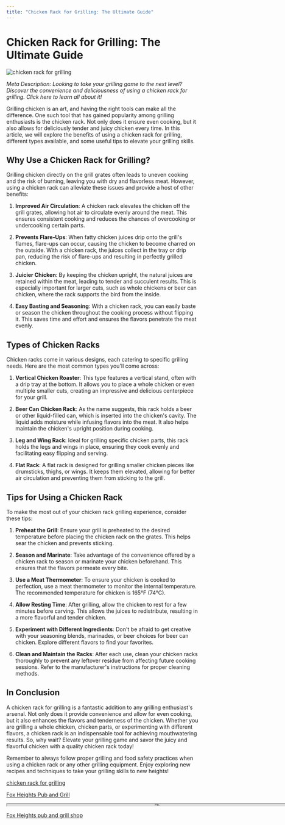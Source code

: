 ```yaml
---
title: "Chicken Rack for Grilling: The Ultimate Guide"
---
```

# Chicken Rack for Grilling: The Ultimate Guide


![chicken rack for grilling](https://images.unsplash.com/photo-1518492104633-130d0cc84637?ixid=M3w0ODkxMTF8MHwxfHNlYXJjaHwxfHxjaGlja2VuJTIwcmFjayUyMGZvciUyMGdyaWxsaW5nfGVufDB8fHx8MTY5MjgwNDk0NXww&ixlib=rb-4.0.3&w=512&fit=max)

*Meta Description: Looking to take your grilling game to the next level? Discover the convenience and deliciousness of using a chicken rack for grilling. Click here to learn all about it!*

Grilling chicken is an art, and having the right tools can make all the difference. One such tool that has gained popularity among grilling enthusiasts is the chicken rack. Not only does it ensure even cooking, but it also allows for deliciously tender and juicy chicken every time. In this article, we will explore the benefits of using a chicken rack for grilling, different types available, and some useful tips to elevate your grilling skills.

## Why Use a Chicken Rack for Grilling?

Grilling chicken directly on the grill grates often leads to uneven cooking and the risk of burning, leaving you with dry and flavorless meat. However, using a chicken rack can alleviate these issues and provide a host of other benefits:

1. **Improved Air Circulation**: A chicken rack elevates the chicken off the grill grates, allowing hot air to circulate evenly around the meat. This ensures consistent cooking and reduces the chances of overcooking or undercooking certain parts.

2. **Prevents Flare-Ups**: When fatty chicken juices drip onto the grill's flames, flare-ups can occur, causing the chicken to become charred on the outside. With a chicken rack, the juices collect in the tray or drip pan, reducing the risk of flare-ups and resulting in perfectly grilled chicken.

3. **Juicier Chicken**: By keeping the chicken upright, the natural juices are retained within the meat, leading to tender and succulent results. This is especially important for larger cuts, such as whole chickens or beer can chicken, where the rack supports the bird from the inside.

4. **Easy Basting and Seasoning**: With a chicken rack, you can easily baste or season the chicken throughout the cooking process without flipping it. This saves time and effort and ensures the flavors penetrate the meat evenly.

## Types of Chicken Racks

Chicken racks come in various designs, each catering to specific grilling needs. Here are the most common types you'll come across:

1. **Vertical Chicken Roaster**: This type features a vertical stand, often with a drip tray at the bottom. It allows you to place a whole chicken or even multiple smaller cuts, creating an impressive and delicious centerpiece for your grill.

2. **Beer Can Chicken Rack**: As the name suggests, this rack holds a beer or other liquid-filled can, which is inserted into the chicken's cavity. The liquid adds moisture while infusing flavors into the meat. It also helps maintain the chicken's upright position during cooking.

3. **Leg and Wing Rack**: Ideal for grilling specific chicken parts, this rack holds the legs and wings in place, ensuring they cook evenly and facilitating easy flipping and serving.

4. **Flat Rack**: A flat rack is designed for grilling smaller chicken pieces like drumsticks, thighs, or wings. It keeps them elevated, allowing for better air circulation and preventing them from sticking to the grill.

## Tips for Using a Chicken Rack

To make the most out of your chicken rack grilling experience, consider these tips:

1. **Preheat the Grill**: Ensure your grill is preheated to the desired temperature before placing the chicken rack on the grates. This helps sear the chicken and prevents sticking.

2. **Season and Marinate**: Take advantage of the convenience offered by a chicken rack to season or marinate your chicken beforehand. This ensures that the flavors permeate every bite.

3. **Use a Meat Thermometer**: To ensure your chicken is cooked to perfection, use a meat thermometer to monitor the internal temperature. The recommended temperature for chicken is 165°F (74°C).

4. **Allow Resting Time**: After grilling, allow the chicken to rest for a few minutes before carving. This allows the juices to redistribute, resulting in a more flavorful and tender chicken.

5. **Experiment with Different Ingredients**: Don't be afraid to get creative with your seasoning blends, marinades, or beer choices for beer can chicken. Explore different flavors to find your favorites.

6. **Clean and Maintain the Racks**: After each use, clean your chicken racks thoroughly to prevent any leftover residue from affecting future cooking sessions. Refer to the manufacturer's instructions for proper cleaning methods.

## In Conclusion

A chicken rack for grilling is a fantastic addition to any grilling enthusiast's arsenal. Not only does it provide convenience and allow for even cooking, but it also enhances the flavors and tenderness of the chicken. Whether you are grilling a whole chicken, chicken parts, or experimenting with different flavors, a chicken rack is an indispensable tool for achieving mouthwatering results. So, why wait? Elevate your grilling game and savor the juicy and flavorful chicken with a quality chicken rack today!

Remember to always follow proper grilling and food safety practices when using a chicken rack or any other grilling equipment. Enjoy exploring new recipes and techniques to take your grilling skills to new heights!

[chicken rack for grilling](https://foxheightspubandgrill.com/post/chicken-rack-for-grilling)

[Fox Heights Pub and Grill](https://foxheightspubandgrill.com/tools/sitemap)

<iframe src='https://foxheightspubandgrill.com/post/chicken-rack-for-grilling' width='800' height='5'></iframe>

[Fox Heights pub and grill shop](https://foxheightspubandgrill.com/tools/sitemap)